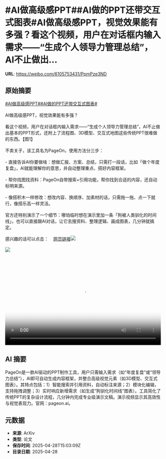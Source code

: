 # #AI做高级感PPT##AI做的PPT还带交互式图表#AI做高级感PPT，视觉效果能有多强？看这个视频，用户在对话框内输入需求——“生成个人领导力管理总结”，AI不止做出...

**URL**: https://weibo.com/6105753431/PpmPze3ND

## 原始摘要

<a href="https://m.weibo.cn/search?containerid=231522type%3D1%26t%3D10%26q%3D%23AI%E5%81%9A%E9%AB%98%E7%BA%A7%E6%84%9FPPT%23&amp;extparam=%23AI%E5%81%9A%E9%AB%98%E7%BA%A7%E6%84%9FPPT%23" data-hide=""><span class="surl-text">#AI做高级感PPT#</span></a><a href="https://m.weibo.cn/search?containerid=231522type%3D1%26t%3D10%26q%3D%23AI%E5%81%9A%E7%9A%84PPT%E8%BF%98%E5%B8%A6%E4%BA%A4%E4%BA%92%E5%BC%8F%E5%9B%BE%E8%A1%A8%23&amp;extparam=%23AI%E5%81%9A%E7%9A%84PPT%E8%BF%98%E5%B8%A6%E4%BA%A4%E4%BA%92%E5%BC%8F%E5%9B%BE%E8%A1%A8%23" data-hide=""><span class="surl-text">#AI做的PPT还带交互式图表#</span></a><br><br>AI做高级感PPT，视觉效果能有多强？<br><br>看这个视频，用户在对话框内输入需求——“生成个人领导力管理总结”，AI不止做出基本的PPT形式，还附上了流程图、3D模型、交互式地图这些传统PPT很难做的东西。【图1】<br><br>不卖关子，该工具名为PageOn，使用方法分三步：<br><br>- 直接告诉AI你要做啥：想做汇报、方案、总结，只需打一段话，比如「做个年度复盘」，AI就能理解你的意思，并自动整理重点、搭好内容框架。<br><br>- 帮你找图找资料：PageOn自带搜索+引用功能，帮你找到合适的内容，还自动标明来源。<br><br>- 像搭积木一样修改：想改内容、换顺序、加素材的话，只需拖一拖、点一下就行，像搭乐高一样灵活。<br><br>官方还特别演示了一个细节：哪怕临时想在演示里加一条「狗被人类驯化的时间线」，也可以直接跟AI对话，让它去搜资料、整理逻辑、画成图表，几分钟就搞定。<br><br>感兴趣的话可以点击：<a href="https://weibo.cn/sinaurl?u=https%3A%2F%2Fwww.pageon.ai%2F" data-hide=""><span class="url-icon"><img style="width: 1rem;height: 1rem" src="https://h5.sinaimg.cn/upload/2015/09/25/3/timeline_card_small_web_default.png" referrerpolicy="no-referrer"></span><span class="surl-text">网页链接</span></a><img style="" src="https://tvax2.sinaimg.cn/large/006Fd7o3gy1i0wnlfy3ahg30xg0iu4qp.gif" referrerpolicy="no-referrer"><br><br><img style="" src="https://tvax1.sinaimg.cn/large/006Fd7o3ly1i0wnp9buewj30zk0k0t92.jpg" referrerpolicy="no-referrer"><br><br><br clear="both"><div style="clear: both"></div><video controls="controls" poster="https://tvax2.sinaimg.cn/orj480/006Fd7o3ly1i0wnp8ufyij30zk0k0jrt.jpg" style="width: 100%"><source src="https://f.video.weibocdn.com/o0/qfDn7z6Clx08nPpSm1W801041200fQC50E010.mp4?label=mp4_720p&amp;template=1280x720.25.0&amp;ori=0&amp;ps=1CwnkDw1GXwCQx&amp;Expires=1745855852&amp;ssig=xI3Sa9DLdk&amp;KID=unistore,video"><source src="https://f.video.weibocdn.com/o0/7k1i8qqLlx08nPpSNqhO010412007tY10E010.mp4?label=mp4_hd&amp;template=852x480.25.0&amp;ori=0&amp;ps=1CwnkDw1GXwCQx&amp;Expires=1745855852&amp;ssig=ULRmmkknU2&amp;KID=unistore,video"><source src="https://f.video.weibocdn.com/o0/EDb9NPZelx08nPpSrrFS010412004M2d0E010.mp4?label=mp4_ld&amp;template=640x360.25.0&amp;ori=0&amp;ps=1CwnkDw1GXwCQx&amp;Expires=1745855852&amp;ssig=dWZmqLYv8m&amp;KID=unistore,video"><p>视频无法显示，请前往<a href="https://video.weibo.com/show?fid=1034%3A5160458597105713" target="_blank" rel="noopener noreferrer">微博视频</a>观看。</p></video>

## AI 摘要

PageOn是一款AI驱动的PPT制作工具，用户只需输入需求（如“年度复盘”或“领导力总结”），AI即可自动生成内容框架，并整合高级视觉元素（如3D模型、交互式图表）。其特点包括：1）智能搜索并引用资料，自动标注来源；2）模块化编辑，支持拖拽调整；3）实时响应新增需求（如生成“狗驯化时间线”图表）。工具简化了传统PPT的复杂设计流程，几分钟内完成专业级演示文稿。演示视频显示其高效性与视觉表现力。官网：pageon.ai。

## 元数据

- **来源**: ArXiv
- **类型**: 论文
- **保存时间**: 2025-04-28T15:03:09Z
- **目录日期**: 2025-04-28
